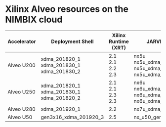# Xilinx Alveo resources on the NIMBIX cloud

|Accelerator    | Deployment Shell                  | Xilinx Runtime (XRT)  | JARVICE Machine Type          |
|---            | ---                               | ---                   | ---                           |
| Alveo U200    | xdma_201820_1<br>xdma_201830_1<br>xdma_201830_2    | 2.1<br>2.1<br>2.2<br>2.3        | nx5u<br>nx5u_xdma_201830_1<br>nx5u_xdma_201830_2<br>nx5u_xdma_201830_2_2_3    |
| Alveo U250    | xdma_201820_1<br>xdma_201830_1<br>xdma_201820_2    | 2.1<br>2.1<br>2.3<br>2.3        | nx6u<br>nx6u_xdma_201830_1<br>nx6u_xdma_201830_2<br>nx6u_xdma_201830_2_2_3    |
| Alveo U280    | xdma_201920_1                     | 2.2            | nx7u_xdma_201920_1                   |
| Alveo U50     | gen3x16_xdma_201920_3             | 2.5            | nx_u50_gen3x16_xdma_201920_3         |
